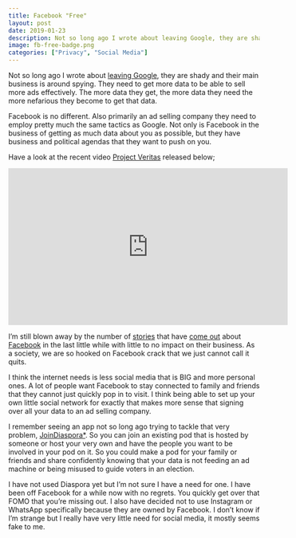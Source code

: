 ```yaml
---
title: Facebook "Free"
layout: post
date: 2019-01-23
description: Not so long ago I wrote about leaving Google, they are shady and their main business is around spying. They need to get more data to be able to sell more ads effectively. The more data they get, the more data they need the more nefarious they become to get that data.
image: fb-free-badge.png
categories: ["Privacy", "Social Media"]
---
```


Not so long ago I wrote about [leaving Google](/privacy/social%20media/2019/01/23/google-free.html), they are shady and their main business is around spying. They need to get more data to be able to sell more ads effectively. The more data they get, the more data they need the more nefarious they become to get that data.

Facebook is no different. Also primarily an ad selling company they need to employ pretty much the same tactics as Google. Not only is Facebook in the business of getting as much data about you as possible, but they have business and political agendas that they want to push on you.

Have a look at the recent video [Project Veritas](https://www.projectveritas.com/) released below;

<iframe width="560" height="315" src="https://www.youtube.com/embed/pYSmFI9GAAs" frameborder="0" allow="accelerometer; autoplay; clipboard-write; encrypted-media; gyroscope; picture-in-picture" allowfullscreen></iframe>

I’m still blown away by the number of [stories](https://www.wsj.com/articles/you-give-apps-sensitive-personal-information-then-they-tell-facebook-11550851636?ns=prod/accounts-wsj) that have [come out](https://techcrunch.com/2019/02/21/facebook-removes-onavo/) about [Facebook](https://medium.com/@alecmuffett/a-billion-grains-of-rice-91202220e10e) in the last little while with little to no impact on their business. As a society, we are so hooked on Facebook crack that we just cannot call it quits.

I think the internet needs is less social media that is BIG and more personal ones. A lot of people want Facebook to stay connected to family and friends that they cannot just quickly pop in to visit. I think being able to set up your own little social network for exactly that makes more sense that signing over all your data to an ad selling company.

I remember seeing an app not so long ago trying to tackle that very problem, [JoinDiaspora*](https://joindiaspora.com/). So you can join an existing pod that is hosted by someone or host your very own and have the people you want to be involved in your pod on it. So you could make a pod for your family or friends and share confidently knowing that your data is not feeding an ad machine or being misused to guide voters in an election.

I have not used Diaspora yet but I’m not sure I have a need for one. I have been off Facebook for a while now with no regrets. You quickly get over that FOMO that you’re missing out. I also have decided not to use Instagram or WhatsApp specifically because they are owned by Facebook. I don’t know if I’m strange but I really have very little need for social media, it mostly seems fake to me.